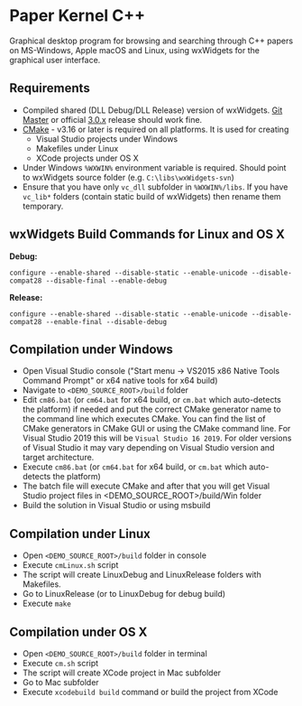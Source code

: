 Paper Kernel C++
================

Graphical desktop program for browsing and searching through C++ papers on MS-Windows, Apple macOS and Linux, using wxWidgets for the graphical user interface.

Requirements
------------
* Compiled shared (DLL Debug/DLL Release) version of wxWidgets. [Git Master](https://github.com/wxWidgets/wxWidgets) or official [3.0.x](http://wxwidgets.org/downloads/) release should work fine.
* [CMake](http://www.cmake.org/) - v3.16 or later is required on all platforms. It is used for creating 
  * Visual Studio projects under Windows
  * Makefiles under Linux
  * XCode projects under OS X
* Under Windows `%WXWIN%` environment variable is required. Should point to wxWidgets source folder (e.g. `C:\libs\wxWidgets-svn`)
* Ensure that you have only `vc_dll` subfolder in `%WXWIN%/libs`. If you have `vc_lib*` folders (contain static build of wxWidgets) then rename them temporary.

wxWidgets Build Commands for Linux and OS X
-------------------------------------------
<strong>Debug:</strong>

`configure --enable-shared --disable-static --enable-unicode --disable-compat28 --disable-final --enable-debug`

<strong>Release:</strong>

`configure --enable-shared --disable-static --enable-unicode --disable-compat28 --enable-final --disable-debug`

Compilation under Windows
-------------------------
* Open Visual Studio console ("Start menu -> VS2015 x86 Native Tools Command Prompt" or x64 native tools for x64 build)
* Navigate to `<DEMO_SOURCE_ROOT>/build` folder
* Edit `cm86.bat` (or `cm64.bat` for x64 build, or `cm.bat` which auto-detects the platform) if needed and put the correct CMake generator name to the command line which executes CMake. You can find the list of CMake generators in CMake GUI or using the CMake command line. For Visual Studio 2019 this will be `Visual Studio 16 2019`. For older versions of Visual Studio it may vary depending on Visual Studio version and target architecture.
* Execute `cm86.bat` (or `cm64.bat` for x64 build, or `cm.bat` which auto-detects the platform)
* The batch file will execute CMake and after that you will get Visual Studio project files in <DEMO_SOURCE_ROOT>/build/Win folder
* Build the solution in Visual Studio or using msbuild

Compilation under Linux
-----------------------
* Open `<DEMO_SOURCE_ROOT>/build` folder in console
* Execute `cmLinux.sh` script
* The script will create LinuxDebug and LinuxRelease folders with Makefiles.
* Go to LinuxRelease (or to LinuxDebug for debug build)
* Execute `make`

Compilation under OS X
----------------------
* Open `<DEMO_SOURCE_ROOT>/build` folder in terminal
* Execute `cm.sh` script
* The script will create XCode project in Mac subfolder
* Go to Mac subfolder
* Execute `xcodebuild build` command or build the project from XCode
